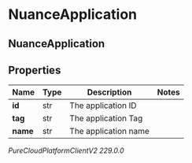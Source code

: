 # NuanceApplication

## NuanceApplication

## Properties

|Name | Type | Description | Notes|
|------------ | ------------- | ------------- | -------------|
| **id** | str | The application ID | |
| **tag** | str | The application Tag | |
| **name** | str | The application name | |



_PureCloudPlatformClientV2 229.0.0_

